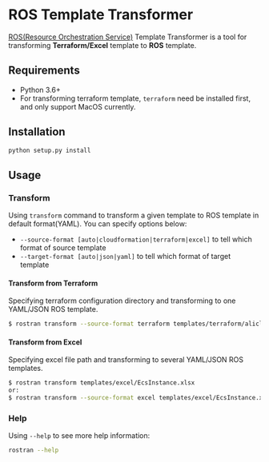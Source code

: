 # ROS Template Transformer
[ROS(Resource Orchestration Service)](https://www.alibabacloud.com/product/ros) Template Transformer
is a tool for transforming **Terraform/Excel** template to **ROS** template.

## Requirements
- Python 3.6+
- For transforming terraform template, `terraform` need be installed first, 
and only support MacOS currently.

## Installation
```bash
python setup.py install
```

## Usage
### Transform
Using `transform` command to transform a given template to ROS template in default format(YAML).
You can specify options below:
- `--source-format [auto|cloudformation|terraform|excel]` to tell which format of source template
- `--target-format [auto|json|yaml]` to tell which format of target template


#### Transform from Terraform
Specifying terraform configuration directory and transforming to one YAML/JSON ROS template.

```bash
$ rostran transform --source-format terraform templates/terraform/alicloud
```

#### Transform from Excel
Specifying excel file path and transforming to several YAML/JSON ROS templates.


```bash
$ rostran transform templates/excel/EcsInstance.xlsx
or:
$ rostran transform --source-format excel templates/excel/EcsInstance.xlsx
```

### Help
Using `--help` to see more help information:
```bash
rostran --help
```
